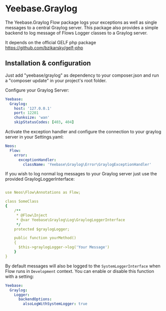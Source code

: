 Yeebase.Graylog
================

The Yeebase.Graylog Flow package logs your exceptions as well as single messages to a central Graylog server. This
package also provides a simple backend to log message of Flows Logger classes to a Graylog server.

It depends on the official GELF php package https://github.com/bzikarsky/gelf-php

Installation & configuration
------------

Just add "yeebase/graylog" as dependency to your composer.json and run a "composer update" in your project's root folder.

Configure your Graylog Server:
```yaml
Yeebase:
  Graylog:
    host: '127.0.0.1'
    port: 12201
    chunksize: 'wan'
    skipStatusCodes: [403, 404]
```


Activate the exception handler and configure the connection to your graylog server in your Settings.yaml:

```yaml
Neos:
  Flow:
    error:
      exceptionHandler:
        className: 'Yeebase\Graylog\Error\GraylogExceptionHandler'
```

If you wish to log normal log messages to your Graylog server just use the provided GraylogLoggerInterface:

```yaml

use Neos\Flow\Annotations as Flow;

class SomeClass 
{
    /**
     * @Flow\Inject
     * @var Yeebase\Graylog\Log\GraylogLoggerInterface
     */
    protected $graylogLogger;

    public function yourMethod()
    {
      $this->graylogLogger->log('Your Message')
    }
}

```

By default messages will also be logged to the `SystemLoggerInterface` when Flow runs in `Development` context. You
can enable or disable this function with a setting:

```yaml
Yeebase:
  Graylog:
    Logger:
      backendOptions:
        alsoLogWithSystemLogger: true
```
